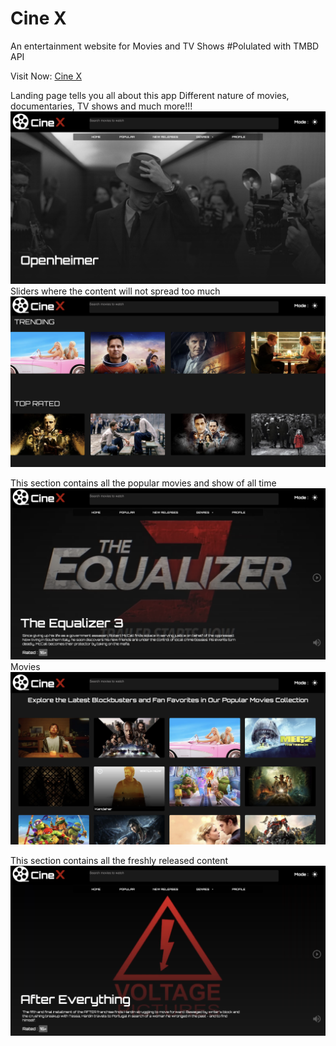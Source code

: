 # Cine X

An entertainment website for Movies and TV Shows
#Polulated with TMBD API

Visit Now: [Cine X](https://cinx.vercel.app/)

Landing page tells you all about this app
Different nature of movies, documentaries, TV shows and much more!!!
![Project First Sight ](./ReadMeImages/Landing.png)
Sliders where the content will not spread too much
![Project Type Belt ](./ReadMeImages/Landing2.png)

This section contains all the popular movies and show of all time
![Project Popular ](./ReadMeImages/Popular.png)
Movies
![Project Popular ](./ReadMeImages/Popular2.png)

This section contains all the freshly released content
![Project Releases ](./ReadMeImages/Releases.png)
